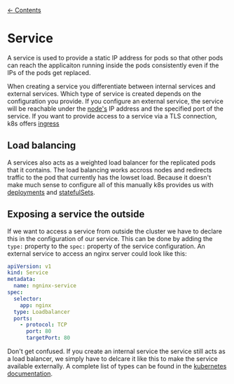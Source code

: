 [← Contents](../README.md)

# Service

A service is used to provide a static IP address for pods so that other pods can reach the applicaiton running inside the pods consistently even if the IPs of the pods get replaced.

When creating a service you differentiate between internal services and external services. Which type of service is created depends on the configuration you provide. If you configure an external service, the service will be reachable under the [node's](./node.md) IP address and the specified port of the service. If you want to provide access to a service via a TLS connection, k8s offers [ingress](./ingress.md)

## Load balancing

A services also acts as a weighted load balancer for the replicated pods that it contains. The load balancing works accross nodes and redirects traffic to the pod that currently has the lowset load.
Because it doesn't make much sense to configure all of this manually k8s provides us with [deployments](./deployment.md) and [statefulSets](./stateful-set.md).

## Exposing a service the outside

If we want to access a service from outside the cluster we have to declare this in the configuration of our service. This can be done by adding the ```type:``` property to the ```spec:``` property of the service configuration. An external service to access an nginx server could look like this:

```yaml
apiVersion: v1
kind: Service
metadata:
  name: ngninx-service
spec:
  selector:
    app: nginx
  type: Loadbalancer
  ports:
    - protocol: TCP
      port: 80
      targetPort: 80
```

Don't get confused. If you create an internal service the service still acts as a load balancer, we simply have to delcare it like this to make the service available externally. A complete list of types can be found in the [kubernetes documentation](https://kubernetes.io/docs/concepts/services-networking/service/#publishing-services-service-types).
